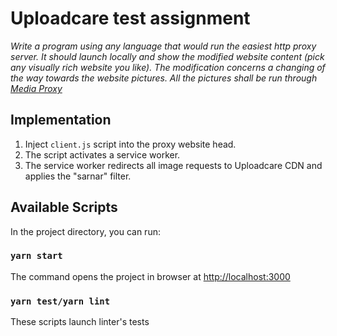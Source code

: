 # Uploadcare test assignment

<em>Write a program using any language that would run the easiest http proxy server. It should launch locally and show the modified website content (pick any visually rich website you like). The modification concerns a changing of the way towards the website pictures. All the pictures shall be run through [Media Proxy](https://uploadcare.com/docs/delivery/media-proxy/)</em>

## Implementation

<ol>
<li>Inject <code>client.js</code> script into the proxy website head.</li>
<li>The script activates a service worker.</li>
<li>The service worker redirects all image requests to Uploadcare CDN and applies the "sarnar" filter.</li>
</ol>

## Available Scripts

In the project directory, you can run:

### `yarn start`

The command opens the project in browser at [http://localhost:3000](http://localhost:3000)

### `yarn test/yarn lint`

These scripts launch linter's tests
